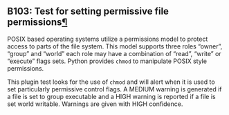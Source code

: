 ## B103: Test for setting permissive file permissions<a href="#b103-test-for-setting-permissive-file-permissions" class="headerlink" title="Permalink to this headline">¶</a>

POSIX based operating systems utilize a permissions model to protect
access to parts of the file system. This model supports three roles
“owner”, “group” and “world” each role may have a combination of “read”,
“write” or “execute” flags sets. Python provides `chmod` to manipulate
POSIX style permissions.

This plugin test looks for the use of `chmod` and will alert when it is
used to set particularly permissive control flags. A MEDIUM warning is
generated if a file is set to group executable and a HIGH warning is
reported if a file is set world writable. Warnings are given with HIGH
confidence.
